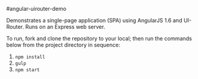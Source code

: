 #angular-uirouter-demo

Demonstrates a single-page application (SPA) using AngularJS 1.6 and UI-Router. Runs on an Express web server.

To run, fork and clone the repository to your local; then run the commands below from the project directory in sequence:

1. `npm install`
2. `gulp`
3. `npm start`